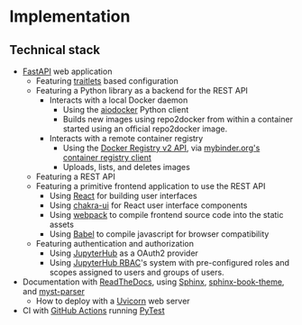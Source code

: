 # Implementation

## Technical stack

- [FastAPI][] web application
  - Featuring [traitlets][] based configuration
  - Featuring a Python library as a backend for the REST API
    - Interacts with a local Docker daemon
      - Using the [aiodocker][] Python client
      - Builds new images using repo2docker from within a container started
        using an official repo2docker image.
    - Interacts with a remote container registry
      - Using the [Docker Registry v2 API][], via [mybinder.org's container
        registry client][]
      - Uploads, lists, and deletes images
  - Featuring a REST API
  - Featuring a primitive frontend application to use the REST API
    - Using [React][] for building user interfaces
    - Using [chakra-ui][] for React user interface components
    - Using [webpack][] to compile frontend source code into the static assets
    - Using [Babel][] to compile javascript for browser compatibility
  - Featuring authentication and authorization
    - Using [JupyterHub][] as a OAuth2 provider
    - Using [JupyterHub RBAC][]'s system with pre-configured roles and scopes
      assigned to users and groups of users.
- Documentation with [ReadTheDocs][], using [Sphinx][], [sphinx-book-theme][],
  and [myst-parser][]
  - How to deploy with a [Uvicorn][] web server
- CI with [GitHub Actions][] running [PyTest][]

[fastapi]: https://fastapi.tiangolo.com/
[traitlets]: https://traitlets.readthedocs.io/en/stable/
[aiodocker]: https://aiodocker.readthedocs.io/en/stable/
[docker registry v2 api]: https://docs.docker.com/registry/spec/api/
[mybinder.org's container registry client]: https://github.com/jupyterhub/binderhub/blob/master/binderhub/registry.py
[react]: https://reactjs.org/
[chakra-ui]: https://github.com/chakra-ui/chakra-ui
[webpack]: https://webpack.js.org/
[babel]: https://babeljs.io/
[jupyterhub]: https://jupyterhub.readthedocs.io/en/stable/
[jupyterhub rbac]: https://jupyterhub.readthedocs.io/en/stable/rbac/index.html
[readthedocs]: https://readthedocs.org/
[sphinx]: https://www.sphinx-doc.org/en/master/
[sphinx-book-theme]: https://sphinx-book-theme.readthedocs.io/en/stable/
[myst-parser]: https://myst-parser.readthedocs.io/en/stable/
[uvicorn]: https://www.uvicorn.org/
[github actions]: https://github.com/features/actions
[pytest]: https://docs.pytest.org/en/stable/
